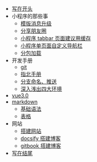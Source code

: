 <!-- 这里是配置侧边栏的地方 -->

* [写在开头](./main/other/first.md)
* 小程序的那些事
  * [模版消息升级](./main/miniprogram/mini01.md)
  * [分享朋友圈](./main/miniprogram/mini02.md)
  * [小程序 tabbar 页面建议用缓存](./main/miniprogram/mini04.md)
  * [小程序单页面自定义导航栏](./main/miniprogram/mini03.md)
  * [分包加载](./main/miniprogram/mini05.md)
* 开发手册
  * [git](./main/git/git00.md)
  * [指北手册](./main/git/git01.md)
  * [分支命名、推送](./main/git/git02.md)
  * [深入浅出四大环境](./main/git/git03.md)
* [vue3.0](./main/vue/vue3-01.md)
* [markdown](./main/markdown/md01.md)
   * [基础语法](./main/markdown/md02.md)
   * [表格](./main/markdown/md03.md)
* 网站
  * [搭建网站](./main/web/web01.md)
  * [docsify 搭建博客](./main/web/docsify/docsify01.md)
  * [gitbook 搭建博客](./main/web/gitbook/gitbook01.md)
* [写在结尾](./main/other/end.md)




